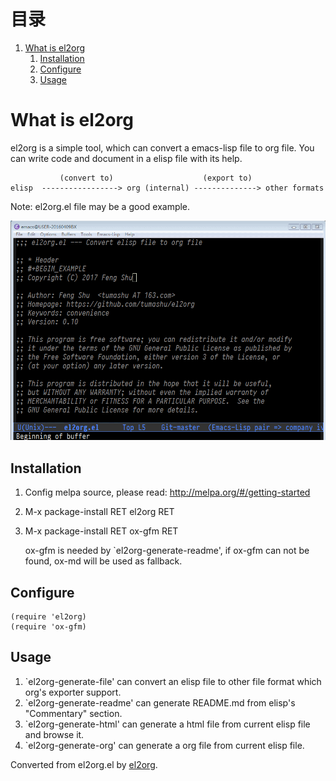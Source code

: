 
# &#30446;&#24405;

1.  [What is el2org](#orgaf95cf9)
    1.  [Installation](#org2d5ab4b)
    2.  [Configure](#org1b793a5)
    3.  [Usage](#org8e532db)


<a id="orgaf95cf9"></a>

# What is el2org

el2org is a simple tool, which can convert a emacs-lisp file to org file.
You can write code and document in a elisp file with its help.

               (convert to)                    (export to)
    elisp  -----------------> org (internal) --------------> other formats

Note: el2org.el file may be a good example.

![img](./snapshots/el2org.gif)


<a id="org2d5ab4b"></a>

## Installation

1.  Config melpa source, please read: <http://melpa.org/#/getting-started>
2.  M-x package-install RET el2org RET
3.  M-x package-install RET ox-gfm RET

    ox-gfm is needed by \`el2org-generate-readme', if ox-gfm can not be found,
    ox-md will be used as fallback.


<a id="org1b793a5"></a>

## Configure

    (require 'el2org)
    (require 'ox-gfm)


<a id="org8e532db"></a>

## Usage

1.  \`el2org-generate-file' can convert an elisp file to other file format
    which org's exporter support.
2.  \`el2org-generate-readme' can generate README.md from elisp's "Commentary"
    section.
3.  \`el2org-generate-html' can generate a html file from current elisp file
    and browse it.
4.  \`el2org-generate-org' can generate a org file from current elisp file.


Converted from el2org.el by [el2org](https://github.com/tumashu/el2org).

